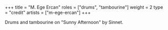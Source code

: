 +++
title = "M. Ege Ercan"
roles = ["drums", "tambourine"]
weight = 2
type = "credit"
artists = ["m-ege-ercan"]
+++

Drums and tambourine on "Sunny Afternoon" by Sinnet.
